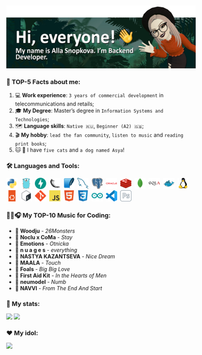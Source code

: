 [![My banner](./img/my_banner.png)](https://github.com/BeautifulDirt)

### 👩 TOP-5 Facts about me:
1. 💻 **Work experience**: `3 years of commercial development` in telecommunications and retails;
2. 🎓 **My Degree**: Master’s degree in `Information Systems and Technologies`;
3. 🗺 **Language skills**: `Native 🇷🇺`, `Beginner (A2) 🇬🇧`; 
4. 🎬 **My hobby**: `lead the fan community`, `listen to music` and `reading print books`;
5. 🐱 🐶 I have `five cats` and `a dog named Asya`!

### :hammer_and_wrench: Languages and Tools: 
<img src="https://github.com/devicons/devicon/blob/master/icons/python/python-original.svg" title="Python[work]"  alt="Python" width="30" height="30"/>&nbsp;
<img src="https://github.com/devicons/devicon/blob/master/icons/go/go-original.svg" title="Go[study]" alt="Go" width="30" height="30"/>&nbsp;
<img src="https://github.com/devicons/devicon/blob/master/icons/fastapi/fastapi-original.svg" title="FastAPI[work]"  alt="FastAPI" width="30" height="30"/>&nbsp;
<img src="https://github.com/devicons/devicon/blob/master/icons/flask/flask-original.svg" title="Flask[work]"  alt="Flask" width="30" height="30"/>&nbsp;
<img src="https://github.com/devicons/devicon/blob/master/icons/sqlite/sqlite-original.svg" title="SQLite[work-sql-request]"  alt="SQLite" width="30" height="30"/>&nbsp;
<img src="https://github.com/devicons/devicon/blob/master/icons/mysql/mysql-original.svg" title="MySQL[work-sql-request]"  alt="MySQL" width="30" height="30"/>&nbsp;
<img src="https://github.com/devicons/devicon/blob/master/icons/postgresql/postgresql-original.svg" title="PostgreSQL[work-sql-request]" alt="PostgreSQL" width="30" height="30"/>&nbsp;
<img src="https://github.com/devicons/devicon/blob/master/icons/oracle/oracle-original.svg" title="Oracle[work-sql-request]"  alt="Oracle" width="30" height="30"/>&nbsp;
<img src="https://github.com/devicons/devicon/blob/master/icons/redis/redis-original.svg" title="Redis[work]"  alt="Redis" width="30" height="30"/>&nbsp;
<img src="https://github.com/devicons/devicon/blob/master/icons/mongodb/mongodb-original.svg" title="MongoDB[work]"  alt="MongoDB" width="30" height="30"/>&nbsp;
<img src="https://github.com/devicons/devicon/blob/master/icons/sqlalchemy/sqlalchemy-original.svg" title="SQLAlchemy[study]" alt="SQLAlchemy" width="30" height="30"/>&nbsp;
<img src="https://github.com/devicons/devicon/blob/master/icons/docker/docker-original.svg" title="Docker[work]"  alt="Docker" width="30" height="30"/>&nbsp;
<img src="https://github.com/devicons/devicon/blob/master/icons/linux/linux-original.svg" title="Linux[work]" alt="Linux" width="30" height="30"/>&nbsp;
<img src="https://github.com/devicons/devicon/blob/master/icons/ubuntu/ubuntu-plain.svg" title="Ubuntu[work]"  alt="Ubuntu" width="30" height="30"/>&nbsp;
<img src="https://github.com/devicons/devicon/blob/master/icons/bash/bash-original.svg" title="Bash[work]"  alt="Bash" width="30" height="30"/>&nbsp;
<img src="https://github.com/devicons/devicon/blob/master/icons/git/git-original.svg" title="Git[work]"  alt="Git" width="30" height="30"/>&nbsp;
<img src="https://github.com/devicons/devicon/blob/master/icons/javascript/javascript-original.svg" title="JS[study]" alt="JS" width="30" height="30"/>&nbsp;
<img src="https://github.com/devicons/devicon/blob/master/icons/html5/html5-original.svg" title="HTML5[study]"  alt="HTML5" width="30" height="30"/>&nbsp;
<img src="https://github.com/devicons/devicon/blob/master/icons/css3/css3-original.svg" title="CSS3[study]"  alt="CSS" width="30" height="30"/>&nbsp;
<img src="https://github.com/devicons/devicon/blob/master/icons/arduino/arduino-original.svg" title="Arduino[study]" alt="Arduino" width="30" height="30"/>&nbsp;
<img src="https://github.com/devicons/devicon/blob/master/icons/vscode/vscode-original.svg" title="VSCode[work]"  alt="VSCode" width="30" height="30"/>&nbsp;
<img src="https://github.com/devicons/devicon/blob/master/icons/photoshop/photoshop-line.svg" title="Photoshop[work]"  alt="Ps" width="30" height="30"/>


### 👩‍💻🎧 My TOP-10 Music for Coding:

- 🎵 **Woodju** - *26Monsters*
- 🎵 **Noclu x CoMa** - *Stay*
- 🎵 **Emotions** - *Otnicka*
- 🎵 **n u a g e s** - *everything*
- 🎵 **NASTYA KAZANTSEVA** - *Nice Dream*
- 🎵 **MAALA** - *Touch*
- 🎵 **Foals** - *Big Big Love*
- 🎵 **First Aid Kit** - *In the Hearts of Men*
- 🎵 **neumodel** - *Numb*
- 🎵 **NAVVI** - *From The End And Start*

### 📝 My stats:

![](https://github-profile-summary-cards.vercel.app/api/cards/repos-per-language?username=BeautifulDirt&theme=solarized_dark) ![](https://github-profile-summary-cards.vercel.app/api/cards/stats?username=BeautifulDirt&theme=solarized_dark)


### ❤️ My idol:

<img src="https://raw.githubusercontent.com/BeautifulDirt/BeautifulDirt/main/animation.gif" width="650" />
